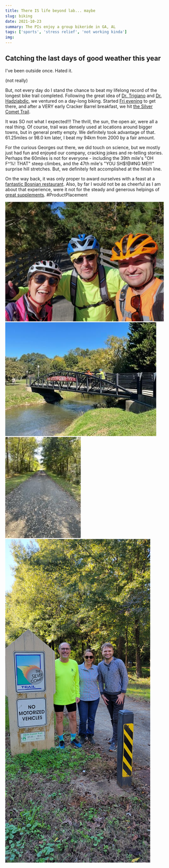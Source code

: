 ```yaml
---
title: There IS life beyond lab... maybe
slug: biking
date: 2021-10-23
summary: The PIs enjoy a group bikeride in GA, AL
tags: ['sports', 'stress relief', 'not working kinda']
img:
---
```


## Catching the last days of good weather this year

I've been outside once. Hated it.

(not really)

But, not every day do I stand the chance to beat my lifelong record of the longest bike trail completed. Following the great idea of [Dr. Trigiano](https://epp.tennessee.edu/people/directory/dr-robert-trigiano/) and [Dr. Hadziabdic](https://epp.tennessee.edu/people/directory/dr-denita-hadziabdic-guerry/), we ventured on a day-long biking. Started [Fri evening](https://www.vikingalchemist.com) to get there, and after a VERY early Cracker Barrel breakfast, we hit [the Silver Comet Trail](https://www.silvercometga.com/silver-comet-map/silver-comet-map.shtml).

It was SO not what I expected!!! The thrill, the sun, the open air, were all a real thing. Of course, trail was densely used at locations around bigger towns, but in general pretty empty. We definitely took advantage of that. 61.25miles or 98.0 km later, I beat my 94km from 2000 by a fair amount.

For the curious Georges out there, we did touch on science, but we mostly just had fun and enjoyed our company, cracking jokes and re-telling stories. Perhaps the 60miles is not for everyone - including the 39th mile's "OH F^%! THAT" steep climbes, and the 47th mile's "YOU SH$!@#NG ME!!!" surprise hill stretches. But, we definitely felt accomplished at the finish line.

On the way back, it was only proper to award ourselves with a feast at a [fantastic Bosnian restaurant](http://www.tatasgrill.com). Also, by far I would not be as cheerful as I am about that experience, were it not for the steady and generous helpings of [great supplements](https://www.hammernutrition.com/endurolytes-fizz). #ProductPlacement

 ![Bridge](./MidPoint.jpg "...and they're off!")
 ![RockmartGA](./RockmartGA.jpg "The trail is at the heart of many towns along it")
 ![trail](./trail.jpg "The trail is in EXCELLENT condition, and with EXCELLENT nature around")
 ![DONE](./finish.jpg "WE'VE DONE IT!!!")